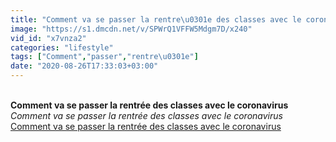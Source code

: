 ```yaml
---
title: "Comment va se passer la rentre\u0301e des classes avec le coronavirus"
image: "https://s1.dmcdn.net/v/SPWrQ1VFFW5Mdgm7D/x240"
vid_id: "x7vnza2"
categories: "lifestyle"
tags: ["Comment","passer","rentre\u0301e"]
date: "2020-08-26T17:33:03+03:00"
---
```

<br><b>Comment va se passer la rentrée des classes avec le coronavirus</b><br> <i>Comment va se passer la rentrée des classes avec le coronavirus</i><br> <u>Comment va se passer la rentrée des classes avec le coronavirus</u>
